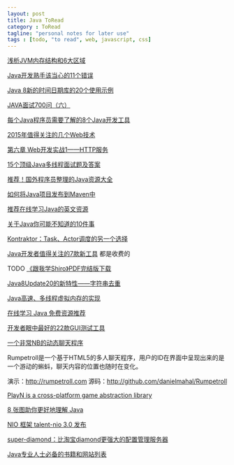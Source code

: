 ```yaml
---
layout: post
title: Java ToRead
category : ToRead
tagline: "personal notes for later use"
tags : [todo, "to read", web, javascript, css]
---
```


[浅析JVM内存结构和6大区域](http://www.iteye.com/news/30350)

[Java开发熟手该当心的11个错误](http://www.iteye.com/news/30336)

[Java 8新的时间日期库的20个使用示例](http://ifeve.com/20-examples-of-date-and-time-api-from-java8/)

[JAVA面试700问（六）](http://ifeve.com/java-interview-page-6/)

[每个Java程序员需要了解的8个Java开发工具](http://www.iteye.com/news/30313)

[2015年值得关注的几个Web技术](http://www.iteye.com/news/30275)

[第六章 Web开发实战1——HTTP服务](http://jinnianshilongnian.iteye.com/blog/2188113)

[15个顶级Java多线程面试题及答案](http://www.codeceo.com/article/15-java-thread-questions.html)

[推荐！国外程序员整理的Java资源大全](http://www.iteye.com/news/30076)

[如何将Java项目发布到Maven中](http://sunspot.blog.51cto.com/372554/1560907)

[推荐在线学习Java的英文资源](http://www.laixintao.com/posts/734)

[关于Java你可能不知道的10件事](http://www.iteye.com/news/29814)

[Kontraktor：Task、Actor调度的另一个选择](http://www.iteye.com/news/29667)

[Java开发者值得关注的7款新工具](http://www.iteye.com/news/29616) 都是收费的

TODO 
[《跟我学Shiro》PDF完结版下载](http://www.iteye.com/news/28980-shiro)


[Java8Update20的新特性——字符串去重](http://www.iteye.com/news/29338)

[Java高速、多线程虚拟内存的实现](http://www.iteye.com/news/29158)

[在线学习 Java 免费资源推荐](http://www.iteye.com/news/29113)

[开发者眼中最好的22款GUI测试工具](http://www.iteye.com/news/29088-GUI)

[一个非常NB的动态聊天程序](http://www.iteye.com/news/29063)

Rumpetroll是一个基于HTML5的多人聊天程序，用户的ID在界面中呈现出来的是一个游动的蝌蚪，聊天内容的位置也随时在变化。 

演示：http://rumpetroll.com 
源码：http://github.com/danielmahal/Rumpetroll 




[PlayN  is a cross-platform game abstraction library](https://code.google.com/p/playn/)


[8 张图助你更好地理解 Java](http://www.iteye.com/news/28319)

[NIO 框架 talent-nio 3.0 发布](http://www.iteye.com/news/28311)

[super-diamond：比淘宝diamond更强大的配置管理服务器](http://www.iteye.com/news/28294)

[Java专业人士必备的书籍和网站列表](http://www.iteye.com/news/29262)











